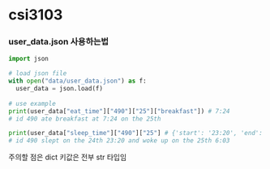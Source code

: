 # csi3103

### user_data.json 사용하는법

```python
import json

# load json file
with open("data/user_data.json") as f:
  user_data = json.load(f)
  
# use example
print(user_data["eat_time"]["490"]["25"]["breakfast"]) # 7:24
# id 490 ate breakfast at 7:24 on the 25th

print(user_data["sleep_time"]["490"]["25"] # {'start': '23:20', 'end': '6:03'}
# id 490 slept on the 24th 23:20 and woke up on the 25th 6:03 
```

주의할 점은 dict 키값은 전부 str 타입임
